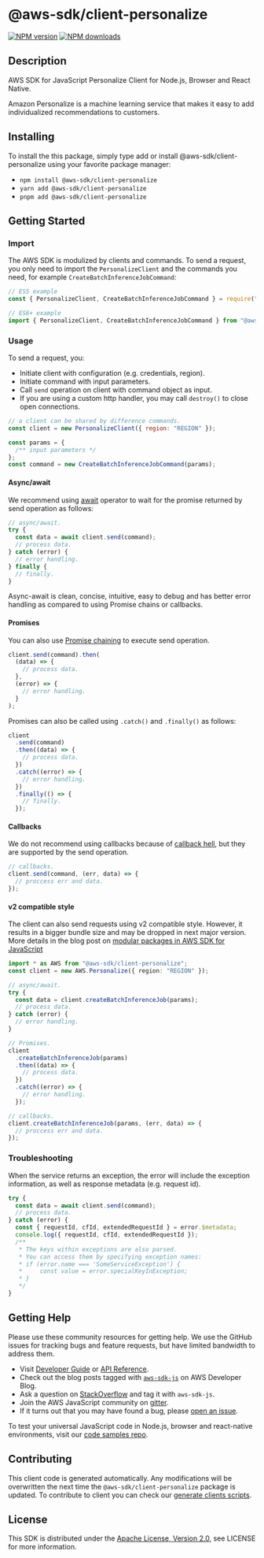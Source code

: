 # @aws-sdk/client-personalize

[![NPM version](https://img.shields.io/npm/v/@aws-sdk/client-personalize/latest.svg)](https://www.npmjs.com/package/@aws-sdk/client-personalize)
[![NPM downloads](https://img.shields.io/npm/dm/@aws-sdk/client-personalize.svg)](https://www.npmjs.com/package/@aws-sdk/client-personalize)

## Description

AWS SDK for JavaScript Personalize Client for Node.js, Browser and React Native.

<p>Amazon Personalize is a machine learning service that makes it easy to add individualized
recommendations to customers.</p>

## Installing

To install the this package, simply type add or install @aws-sdk/client-personalize
using your favorite package manager:

- `npm install @aws-sdk/client-personalize`
- `yarn add @aws-sdk/client-personalize`
- `pnpm add @aws-sdk/client-personalize`

## Getting Started

### Import

The AWS SDK is modulized by clients and commands.
To send a request, you only need to import the `PersonalizeClient` and
the commands you need, for example `CreateBatchInferenceJobCommand`:

```js
// ES5 example
const { PersonalizeClient, CreateBatchInferenceJobCommand } = require("@aws-sdk/client-personalize");
```

```ts
// ES6+ example
import { PersonalizeClient, CreateBatchInferenceJobCommand } from "@aws-sdk/client-personalize";
```

### Usage

To send a request, you:

- Initiate client with configuration (e.g. credentials, region).
- Initiate command with input parameters.
- Call `send` operation on client with command object as input.
- If you are using a custom http handler, you may call `destroy()` to close open connections.

```js
// a client can be shared by difference commands.
const client = new PersonalizeClient({ region: "REGION" });

const params = {
  /** input parameters */
};
const command = new CreateBatchInferenceJobCommand(params);
```

#### Async/await

We recommend using [await](https://developer.mozilla.org/en-US/docs/Web/JavaScript/Reference/Operators/await)
operator to wait for the promise returned by send operation as follows:

```js
// async/await.
try {
  const data = await client.send(command);
  // process data.
} catch (error) {
  // error handling.
} finally {
  // finally.
}
```

Async-await is clean, concise, intuitive, easy to debug and has better error handling
as compared to using Promise chains or callbacks.

#### Promises

You can also use [Promise chaining](https://developer.mozilla.org/en-US/docs/Web/JavaScript/Guide/Using_promises#chaining)
to execute send operation.

```js
client.send(command).then(
  (data) => {
    // process data.
  },
  (error) => {
    // error handling.
  }
);
```

Promises can also be called using `.catch()` and `.finally()` as follows:

```js
client
  .send(command)
  .then((data) => {
    // process data.
  })
  .catch((error) => {
    // error handling.
  })
  .finally(() => {
    // finally.
  });
```

#### Callbacks

We do not recommend using callbacks because of [callback hell](http://callbackhell.com/),
but they are supported by the send operation.

```js
// callbacks.
client.send(command, (err, data) => {
  // proccess err and data.
});
```

#### v2 compatible style

The client can also send requests using v2 compatible style.
However, it results in a bigger bundle size and may be dropped in next major version. More details in the blog post
on [modular packages in AWS SDK for JavaScript](https://aws.amazon.com/blogs/developer/modular-packages-in-aws-sdk-for-javascript/)

```ts
import * as AWS from "@aws-sdk/client-personalize";
const client = new AWS.Personalize({ region: "REGION" });

// async/await.
try {
  const data = client.createBatchInferenceJob(params);
  // process data.
} catch (error) {
  // error handling.
}

// Promises.
client
  .createBatchInferenceJob(params)
  .then((data) => {
    // process data.
  })
  .catch((error) => {
    // error handling.
  });

// callbacks.
client.createBatchInferenceJob(params, (err, data) => {
  // proccess err and data.
});
```

### Troubleshooting

When the service returns an exception, the error will include the exception information,
as well as response metadata (e.g. request id).

```js
try {
  const data = await client.send(command);
  // process data.
} catch (error) {
  const { requestId, cfId, extendedRequestId } = error.$metadata;
  console.log({ requestId, cfId, extendedRequestId });
  /**
   * The keys within exceptions are also parsed.
   * You can access them by specifying exception names:
   * if (error.name === 'SomeServiceException') {
   *     const value = error.specialKeyInException;
   * }
   */
}
```

## Getting Help

Please use these community resources for getting help.
We use the GitHub issues for tracking bugs and feature requests, but have limited bandwidth to address them.

- Visit [Developer Guide](https://docs.aws.amazon.com/sdk-for-javascript/v3/developer-guide/welcome.html)
  or [API Reference](https://docs.aws.amazon.com/AWSJavaScriptSDK/v3/latest/index.html).
- Check out the blog posts tagged with [`aws-sdk-js`](https://aws.amazon.com/blogs/developer/tag/aws-sdk-js/)
  on AWS Developer Blog.
- Ask a question on [StackOverflow](https://stackoverflow.com/questions/tagged/aws-sdk-js) and tag it with `aws-sdk-js`.
- Join the AWS JavaScript community on [gitter](https://gitter.im/aws/aws-sdk-js-v3).
- If it turns out that you may have found a bug, please [open an issue](https://github.com/aws/aws-sdk-js-v3/issues/new/choose).

To test your universal JavaScript code in Node.js, browser and react-native environments,
visit our [code samples repo](https://github.com/aws-samples/aws-sdk-js-tests).

## Contributing

This client code is generated automatically. Any modifications will be overwritten the next time the `@aws-sdk/client-personalize` package is updated.
To contribute to client you can check our [generate clients scripts](https://github.com/aws/aws-sdk-js-v3/tree/master/scripts/generate-clients).

## License

This SDK is distributed under the
[Apache License, Version 2.0](http://www.apache.org/licenses/LICENSE-2.0),
see LICENSE for more information.
